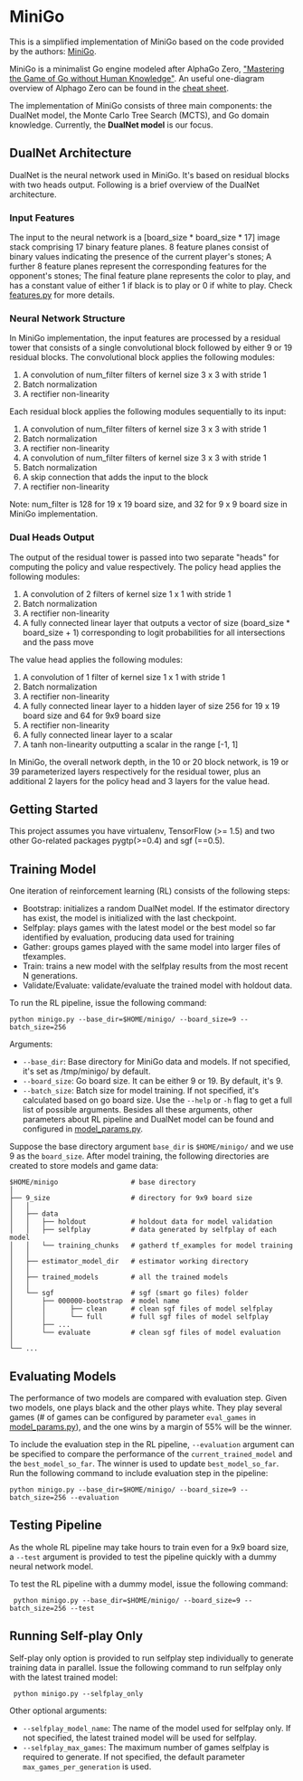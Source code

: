 # MiniGo
This is a simplified implementation of MiniGo based on the code provided by the authors: [MiniGo](https://github.com/tensorflow/minigo).

MiniGo is a minimalist Go engine modeled after AlphaGo Zero, ["Mastering the Game of Go without Human
Knowledge"](https://www.nature.com/articles/nature24270). An useful one-diagram overview of Alphago Zero can be found in the [cheat sheet](https://medium.com/applied-data-science/alphago-zero-explained-in-one-diagram-365f5abf67e0).

The implementation of MiniGo consists of three main components: the DualNet model, the Monte Carlo Tree Search (MCTS), and Go domain knowledge. Currently, the **DualNet model** is our focus.


## DualNet Architecture
DualNet is the neural network used in MiniGo. It's based on residual blocks with two heads output. Following is a brief overview of the DualNet architecture.

### Input Features
The input to the neural network is a [board_size * board_size * 17] image stack
comprising 17 binary feature planes. 8 feature planes consist of binary values
indicating the presence of the current player's stones; A further 8 feature
planes represent the corresponding features for the opponent's stones; The final
feature plane represents the color to play, and has a constant value of either 1
if black is to play or 0 if white to play. Check [features.py](features.py) for more details.

### Neural Network Structure
In MiniGo implementation, the input features are processed by a residual tower
that consists of a single convolutional block followed by either 9 or 19
residual blocks.
The convolutional block applies the following modules:
  1. A convolution of num_filter filters of kernel size 3 x 3 with stride 1
  2. Batch normalization
  3. A rectifier non-linearity

Each residual block applies the following modules sequentially to its input:
  1. A convolution of num_filter filters of kernel size 3 x 3 with stride 1
  2. Batch normalization
  3. A rectifier non-linearity
  4. A convolution of num_filter filters of kernel size 3 x 3 with stride 1
  5. Batch normalization
  6. A skip connection that adds the input to the block
  7. A rectifier non-linearity

Note: num_filter is 128 for 19 x 19 board size, and 32 for 9 x 9 board size in MiniGo implementation.

### Dual Heads Output
The output of the residual tower is passed into two separate "heads" for
computing the policy and value respectively. The policy head applies the
following modules:
  1. A convolution of 2 filters of kernel size 1 x 1 with stride 1
  2. Batch normalization
  3. A rectifier non-linearity
  4. A fully connected linear layer that outputs a vector of size (board_size * board_size + 1) corresponding to logit probabilities for all intersections and the pass move

The value head applies the following modules:
  1. A convolution of 1 filter of kernel size 1 x 1 with stride 1
  2. Batch normalization
  3. A rectifier non-linearity
  4. A fully connected linear layer to a hidden layer of size 256 for 19 x 19
    board size and 64 for 9x9 board size
  5. A rectifier non-linearity
  6. A fully connected linear layer to a scalar
  7. A tanh non-linearity outputting a scalar in the range [-1, 1]

In MiniGo, the overall network depth, in the 10 or 20 block network, is 19 or 39
parameterized layers respectively for the residual tower, plus an additional 2
layers for the policy head and 3 layers for the value head.

## Getting Started
This project assumes you have virtualenv, TensorFlow (>= 1.5) and two other Go-related
packages pygtp(>=0.4) and sgf (==0.5).

## Training Model
One iteration of reinforcement learning (RL) consists of the following steps:
 - Bootstrap: initializes a random DualNet model. If the estimator directory has exist, the model is initialized with the last checkpoint.
 - Selfplay: plays games with the latest model or the best model so far identified by evaluation, producing data used for training
 - Gather: groups games played with the same model into larger files of tfexamples.
 - Train: trains a new model with the selfplay results from the most recent N generations.
 - Validate/Evaluate: validate/evaluate the trained model with holdout data.

To run the RL pipeline, issue the following command:
 ```
 python minigo.py --base_dir=$HOME/minigo/ --board_size=9 --batch_size=256
 ```
 Arguments:
   * `--base_dir`: Base directory for MiniGo data and models. If not specified, it's set as /tmp/minigo/ by default.
   * `--board_size`: Go board size. It can be either 9 or 19. By default, it's 9.
   * `--batch_size`: Batch size for model training. If not specified, it's calculated based on go board size.
 Use the `--help` or `-h` flag to get a full list of possible arguments. Besides all these arguments, other parameters about RL pipeline and DualNet model can be found and configured in [model_params.py](model_params.py).

Suppose the base directory argument `base_dir` is `$HOME/minigo/` and we use 9 as the `board_size`. After model training, the following directories are created to store models and game data:

    $HOME/minigo                  # base directory
    │
    ├── 9_size                    # directory for 9x9 board size
    │   │
    │   ├── data
    │   │   ├── holdout           # holdout data for model validation
    │   │   ├── selfplay          # data generated by selfplay of each model
    │   │   └── training_chunks   # gatherd tf_examples for model training
    │   │
    │   ├── estimator_model_dir   # estimator working directory
    │   │
    │   ├── trained_models        # all the trained models
    │   │
    │   └── sgf                   # sgf (smart go files) folder
    │       ├── 000000-bootstrap  # model name
    │       │      ├── clean      # clean sgf files of model selfplay
    │       │      └── full       # full sgf files of model selfplay
    │       ├── ...
    │       └── evaluate          # clean sgf files of model evaluation
    │
    └── ...

## Evaluating Models
The performance of two models are compared with evaluation step. Given two models, one plays black and the other plays white. They play several games (# of games can be configured by parameter `eval_games` in [model_params.py](model_params.py)), and the one wins by a margin of 55% will be the winner.

To include the evaluation step in the RL pipeline, `--evaluation` argument can be specified to compare the performance of the `current_trained_model` and the `best_model_so_far`. The winner is used to update `best_model_so_far`. Run the following command to include evaluation step in the pipeline:
 ```
 python minigo.py --base_dir=$HOME/minigo/ --board_size=9 --batch_size=256 --evaluation
 ```

## Testing Pipeline
As the whole RL pipeline may take hours to train even for a 9x9 board size, a `--test` argument is provided to test the pipeline quickly with a dummy neural network model.

To test the RL pipeline with a dummy model, issue the following command:
```
 python minigo.py --base_dir=$HOME/minigo/ --board_size=9 --batch_size=256 --test
```

## Running Self-play Only
Self-play only option is provided to run selfplay step individually to generate training data in parallel. Issue the following command to run selfplay only with the latest trained model:
```
 python minigo.py --selfplay_only
```
Other optional arguments:
   * `--selfplay_model_name`: The name of the model used for selfplay only. If not specified, the latest trained model will be used for selfplay.
   * `--selfplay_max_games`: The maximum number of games selfplay is required to generate. If not specified, the default parameter `max_games_per_generation` is used.
